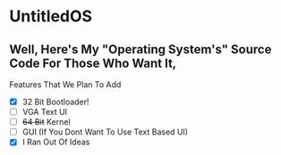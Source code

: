 # UntitledOS
## Well, Here's My "Operating System's" Source Code For Those Who Want It,

Features That We Plan To Add
- [x] 32 Bit Bootloader!
- [ ] VGA Text UI
- [ ] ~~64 Bit~~ Kernel
- [ ] GUI (If You Dont Want To Use Text Based UI)
- [x] I Ran Out Of Ideas
